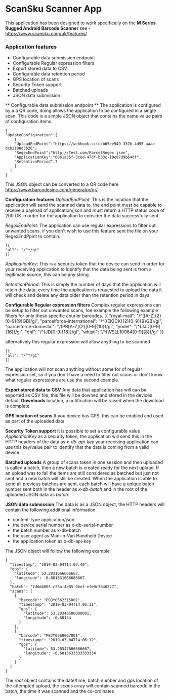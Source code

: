 # ScanSku Scanner App

This application has been designed to work specifically on the **M Series Rugged Android Barcode Scanner** see - https://www.scansku.com/uk/features/

### Application features
- Configurable data submission endpoint
- Configurable Regular expression filters
- Export stored data to CSV
- Configurable data retention period
- GPS location of scans
- Security Token support
- Batched uploads
- JSON data submission

** Configurable data submission endpoint **
The application is configured by a a QR code, doing allows the application to be configured in a single scan. This code is a simple JSON object that contains the name value pairs of configuration items.

    {
    "UpdateConfiguration":[
	    {
	    "UploadEndPoint":"https://webhook.site/b65ee949-337b-4d55-aaae-dcb2100d3b20",
	    "RegexEndPoint":"http://Test.com/ParcelRegex.json",
	    "ApplicationKey":"60b1a35f-3ced-47df-b33c-10c87d9b64df",
	    "RetentionPeriod":7
	    }
	  ]
	}
	
This JSON object can be converted to a QR code here https://www.barcodesinc.com/generator/qr/

**Configuration features**
*UploadEndPoint*:  This is the location that the application will send the scanned data to, the end point must be capable to receive a payload of application/json and must return a HTTP status code of 200 OK in order for the application to consider the data successfully sent.
  
*RegexEndPoint*:  The application can use regular expressions to filter out unwanted scans. if you don't wish to use this feature sent the file on your RegexEndPpint to contain.

    [{
    "all": "/^*/gi"
    }]


*ApplicationKey*: This is a security token that the device can send in order for your receiving application to identify that the data being sent is from a legitimate source, this can be any string.

*RetentionPeriod*: This is simply the number of days that the application will retain the data, every time the application is requested to upload the data it will check and delete any data older than the retention period in days.

**Configurable Regular expression filters** 
Complex regular expressions can be setup to filter out unwanted scans, foe example the following example filters for only these specific courier barcodes.
     [{ 
         "royal-mail": "/^([A-Z]{2}[0-9]{9}GB)/gi",
          "parcelforce-international": "/^((EK|CK){2}[0-9]{9}GB)/gi",
          "parcelforce-domestic": "/(PB[A-Z]{2}[0-9]{10})/gi",
          "yodel": "/^(JJD[0-9]{16})/gi",
          "dhl": "/^(JD[0-9]{18})/gi",
          "whistl": "/^(WSLL10064[0-9]{8})/gi"
        }]

alternatively this regular expression will allow anything to be scanned 

    [{
    "all": "/^*/gi"
    }]

The application will not scan anything without some for of regular expression set, so if you don't have a need to filter out scans or don't know what regular expressions are use the second example.

**Export stored data to CSV**
Any data that application has will can be exported as CSV file, this file will be downed and stored in the devices default **Downloads** location, a notification will be raised when the download is complete.

**GPS location of scans**
If you device has GPS, this can be enabled and used as part of the uploaded data

**Security Token support**
It is possible to set a configurable value *ApplicationKey* as a security token, the application will send this in the HTTP headers of the data as *x-db-api-key*  your receiving application can use this key/value pair to identify that the data is coming from a valid device.

**Batched uploads**
A group of scans taken in one session and then uploaded is called a batch, then a new batch is created ready for the next upload. If an upload was to fail the items are still considered as batched but just not sent and a new batch will still be created. When the application is able to send all previous batches are sent, each batch will have a unique batch number sent both in the header as *x-db-batch* and in the root of the uploaded JSON data as *batch*.

**JSON data submission**
The data is as a JSON  object, the HTTP headers will contain the following additional information
- content-type  application/json
- the device serial number as x-db-serial-number
- the batch number as x-db-batch
- the user agent as Man-in-Van Handheld Device
- the application token as x-db-api-key

The JSON object will follow the following example

    {
      "timestamp": "2019-03-04T14:07:40",
      "gps": {
        "latitude": 53.2031666666667,
        "longitude": -0.601631666666667
      },
      "batch": "7ddd4005-c25a-4e85-9bef-efe9c7640227",
      "scans": [
        {
          "barcode": "PBJY0562315001",
          "timestamp": "2019-03-04T14:06:11",
          "gps": {
            "latitude": 53.20346500000001,
            "longitude": -0.60134
          }
        },
        {
          "barcode": "PBJY0560067001",
          "timestamp": "2019-03-04T14:06:12",
          "gps": {
            "latitude": 53.20347666666667,
            "longitude": -0.6013633333333334
          }
        }
      ]
    }

The *root* object contains the date/time, batch number and gps location of the attempted upload, the *scans* array will contain scanned barcode in the batch, the time it was scanned and the co-ordinates 